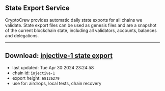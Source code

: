 ## State Export Service
CryptoCrew provides automatic daily state exports for all chains we validate. State export files can be used as genesis files and are a snapshot of the current blockchain state, including all validators, accounts, balances and delegations.

---
**Download: [injective-1 state export](https://dl-eu2.ccvalidators.com/SERVICE/injective/injective-1_export_68126279.json)**
---

- last updated: Tue Apr 30 2024 23:24:58
- chain id: `injective-1`
- export height: `68126279`
- use for: airdrops, local tests, chain recovery
